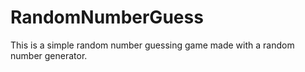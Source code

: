 # RandomNumberGuess

This is a simple random number guessing game made with a random number generator.
